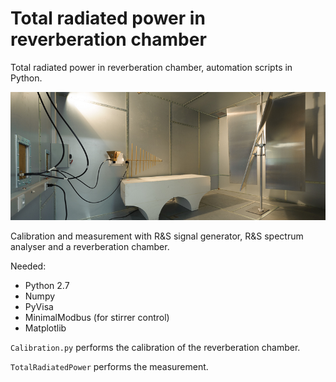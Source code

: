 # Total radiated power in reverberation chamber
Total radiated power in reverberation chamber, automation scripts in Python.

![](./img/RC.jpg )

Calibration and measurement with R&S signal generator, R&S spectrum analyser and a reverberation chamber.


Needed:
- Python 2.7
- Numpy
- PyVisa
- MinimalModbus (for stirrer control)
- Matplotlib



`Calibration.py` performs the calibration of the reverberation chamber.

`TotalRadiatedPower` performs the measurement.
